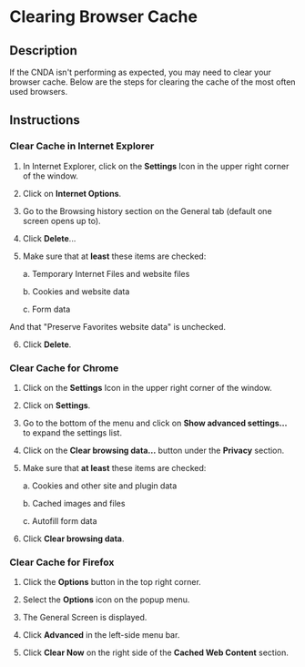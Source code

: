 # Clearing Browser Cache

## Description
If the CNDA isn't performing as expected, you may need to clear your browser cache. Below are the steps for clearing the cache of the most often used browsers.

## Instructions
### Clear Cache in Internet Explorer
1. In Internet Explorer, click on the **Settings** Icon in the upper right corner of the window.



2. Click on **Internet Options**.
3. Go to the Browsing history section on the General tab (default one screen opens up to).



4. Click **Delete**...
5. Make sure that at **least** these items are checked:
   
   a. Temporary Internet Files and website files
  
   b. Cookies and website data
  
   c. Form data

And that "Preserve Favorites website data" is unchecked.


6. Click **Delete**.

### Clear Cache for Chrome
1. Click on the **Settings** Icon in the upper right corner of the window.



2. Click on **Settings**.



3. Go to the bottom of the menu and click on **Show advanced settings...** to expand the settings list.



4. Click on the **Clear browsing data...** button under the **Privacy** section.



5. Make sure that **at least** these items are checked:

   a. Cookies and other site and plugin data
  
   b. Cached images and files
  
   c. Autofill form data

6. Click **Clear browsing data**.


### Clear Cache for Firefox
1. Click the **Options** button in the top right corner.



2. Select the **Options** icon on the popup menu.



3. The General Screen is displayed.
4. Click **Advanced** in the left-side menu bar.



5. Click **Clear Now** on the right side of the **Cached Web Content** section.
   
